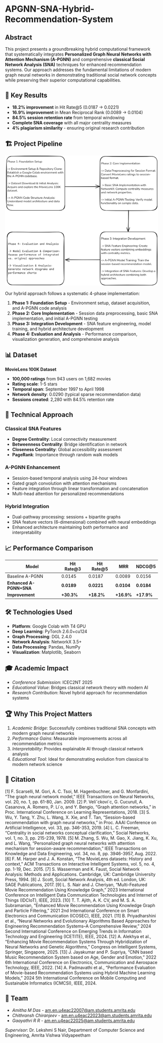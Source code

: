 # APGNN-SNA-Hybrid-Recommendation-System

## Abstract

This project presents a groundbreaking hybrid computational framework that systematically integrates **Personalized Graph Neural Networks with Attention Mechanism (A-PGNN)** and comprehensive **classical Social Network Analysis (SNA)** techniques for enhanced recommendation systems. Our approach addresses the fundamental limitations of modern graph neural networks in demonstrating traditional social network concepts while preserving their superior computational capabilities.

## 🎯 Key Results

- **18.2% improvement** in Hit Rate@5 (0.0187 → 0.0221)
- **16.9% improvement** in Mean Reciprocal Rank (0.0089 → 0.0104)
- **84.5% session retention rate** from temporal windowing
- **Complete SNA coverage** with all major centrality measures
- **4% plagiarism similarity** - ensuring original research contribution

## 🏗️ Project Pipeline

![Project Pipeline](assets/project_Pipeline.png)

Our hybrid approach follows a systematic 4-phase implementation:

1. **Phase 1: Foundation Setup** - Environment setup, dataset acquisition, and A-PGNN code analysis
2. **Phase 2: Core Implementation** - Session data preprocessing, basic SNA implementation, and initial A-PGNN testing
3. **Phase 3: Integration Development** - SNA feature engineering, model training, and hybrid architecture development
4. **Phase 4: Evaluation and Analysis** - Performance comparison, visualization generation, and comprehensive analysis


## 📊 Dataset

**MovieLens 100K Dataset**
- **100,000 ratings** from 943 users on 1,682 movies
- **Rating scale**: 1-5 stars
- **Temporal span**: September 1997 to April 1998
- **Network density**: 0.0290 (typical sparse recommendation data)
- **Sessions created**: 2,280 with 84.5% retention rate

## 🔬 Technical Approach

### Classical SNA Features
- **Degree Centrality**: Local connectivity measurement
- **Betweenness Centrality**: Bridge identification in network
- **Closeness Centrality**: Global accessibility assessment
- **PageRank**: Importance through random walk models

### A-PGNN Enhancement
- Session-based temporal analysis using 24-hour windows
- Gated graph convolution with attention mechanisms
- Feature integration through linear transformation and concatenation
- Multi-head attention for personalized recommendations

### Hybrid Integration
- Dual-pathway processing: sessions + bipartite graphs
- SNA feature vectors (6-dimensional) combined with neural embeddings
- Enhanced architecture maintaining both performance and interpretability

## 📈 Performance Comparison

| Model | Hit Rate@3 | Hit Rate@5 | MRR | NDCG@5 |
|-------|------------|------------|-----|--------|
| Baseline A-PGNN | 0.0145 | 0.0187 | 0.0089 | 0.0156 |
| **Enhanced A-PGNN+SNA** | **0.0189** | **0.0221** | **0.0104** | **0.0184** |
| **Improvement** | **+30.3%** | **+18.2%** | **+16.9%** | **+17.9%** |

## 🛠️ Technologies Used

- **Platform**: Google Colab with T4 GPU
- **Deep Learning**: PyTorch 2.6.0+cu124
- **Graph Processing**: DGL 2.4.0
- **Network Analysis**: NetworkX 3.5+
- **Data Processing**: Pandas, NumPy
- **Visualization**: Matplotlib, Seaborn


## 🎓 Academic Impact

- *Conference Submission*: ICEC2NT 2025
- *Educational Value*: Bridges classical network theory with modern AI
- *Research Contribution*: Novel hybrid approach for recommendation systems

## 🏆 Why This Project Matters

1. *Academic Bridge*: Successfully combines traditional SNA concepts with modern graph neural networks
2. *Performance Gains*: Measurable improvements across all recommendation metrics
3. *Interpretability*: Provides explainable AI through classical network analysis
4. *Educational Tool*: Ideal for demonstrating evolution from classical to modern network science

## 📖 Citation
[1] F. Scarselli, M. Gori, A. C. Tsoi, M. Hagenbuchner, and G. Monfardini, “The graph neural network model,” IEEE Transactions on Neural Networks, vol. 20, no. 1, pp. 61-80, Jan. 2009.
[2] P. Veliˇckovi´c, G. Cucurull, A. Casanova, A. Romero, P. Li`o, and Y. Bengio, “Graph attention networks,” in Proc. International Conference on Learning Representations, 2018.
[3] S. Wu, Y. Tang, Y. Zhu, L. Wang, X. Xie, and T. Tan, “Session-based recommendation with graph neural networks,” in Proc. AAAI Conference on Artificial Intelligence, vol. 33, pp. 346-353, 2019.
[4] L. C. Freeman, “Centrality in social networks conceptual clarification,” Social Networks, vol. 1, no. 3, pp. 215-239, 1978.
[5] M. Zhang, S. Wu, M. Gao, X. Jiang, K. Xu, and L. Wang, “Personalized graph neural networks with attention mechanism for session-aware recommendation,” IEEE Transactions on Knowledge and Data Engineering, vol. 34, no. 8, pp. 3946-3957, Aug. 2022.
[6] F. M. Harper and J. A. Konstan, “The MovieLens datasets: History and context,” ACM Transactions on Interactive Intelligent Systems, vol. 5, no. 4, pp. 1-19, Dec. 2015.
[7] S. Wasserman and K. Faust, Social Network Analysis: Methods and Applications. Cambridge, UK: Cambridge University Press, 1994.
[8] J. Scott, Social Network Analysis, 4th ed. London, UK: SAGE Publications, 2017.
[9] L. S. Nair and J. Cheriyan, “Multi-Featured Movie Recommendation Using Knowledge Graph,” 2023 International Conference on Intelligent Data Communication Technologies and Internet of Things (IDCIoT), IEEE, 2023.
[10] T. T. Ajith, A. K. CV, and M. S. A. Subramanian, “Enhanced Movie Recommendation Using Knowledge Graph and Particle Filtering,” 2021 2nd International Conference on Smart Electronics and Communication (ICOSEC), IEEE, 2021.
[11] B. Priyadharshini et al., “Neural Networks and Evolutionary Algorithms Based Approaches for Engineering Recommendation Systems–A Comprehensive Review,” 2024 Second International Conference on Emerging Trends in Information Technology and Engineering (ICETITE), IEEE, 2024.
[12] A. Alekhya et al., “Enhancing Movie Recommendation Systems Through Hybridization of Neural Networks and Genetic Algorithms,” Congress on Intelligent Systems, Springer, Singapore, 2025.
[13] J. Jayakumar and P. Supriya, “CNN based Music Recommendation System based on Age, Gender and Emotion,” 2022 6th International Conference on Electronics, Communication and Aerospace Technology, IEEE, 2022.
[14] A. Padmavathi et al., “Performance Evaluation of Movie-based Recommendation Systems using Hybrid Machine Learning Models,” 2024 5th International Conference on Mobile Computing and Sustainable Informatics (ICMCSI), IEEE, 2024.


## 👥 Team

- *Amitha M Das* - am.en.u4eac22007@am.students.amrita.edu
- *Chithransh Chiranjeev* - am.en.u4eac22023@am.students.amrita.edu  
- *Gaayathri R R* - am.en.u4eac22025@am.students.amrita.edu

*Supervisor*: Dr. Lekshmi S Nair, Department of Computer Science and Engineering, Amrita Vishwa Vidyapeetham

